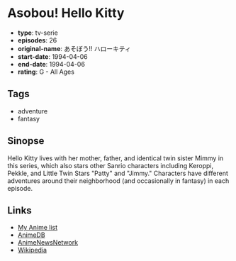 # Asobou! Hello Kitty

-   **type**: tv-serie
-   **episodes**: 26
-   **original-name**: あそぼう!! ハローキティ
-   **start-date**: 1994-04-06
-   **end-date**: 1994-04-06
-   **rating**: G - All Ages

## Tags

-   adventure
-   fantasy

## Sinopse

Hello Kitty lives with her mother, father, and identical twin sister Mimmy in this series, which also stars other Sanrio characters including Keroppi, Pekkle, and Little Twin Stars "Patty" and "Jimmy." Characters have different adventures around their neighborhood (and occasionally in fantasy) in each episode.

## Links

-   [My Anime list](https://myanimelist.net/anime/4025/Asobou_Hello_Kitty)
-   [AnimeDB](http://anidb.info/perl-bin/animedb.pl?show=anime&aid=2246)
-   [AnimeNewsNetwork](http://www.animenewsnetwork.com/encyclopedia/anime.php?id=4414)
-   [Wikipedia](http://ja.wikipedia.org/wiki/あそぼう!!_ハローキティ)
